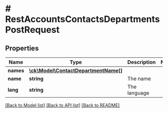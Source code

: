 # # RestAccountsContactsDepartmentsPostRequest

## Properties

Name | Type | Description | Notes
------------ | ------------- | ------------- | -------------
**names** | [**\ck\Model\ContactDepartmentName[]**](ContactDepartmentName.md) |  |
**name** | **string** | The name |
**lang** | **string** | The language |

[[Back to Model list]](../../README.md#models) [[Back to API list]](../../README.md#endpoints) [[Back to README]](../../README.md)
